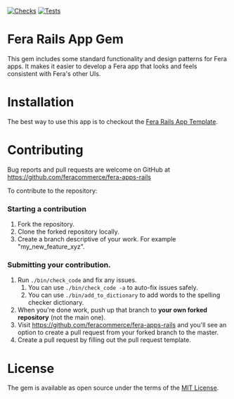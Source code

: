 [![Checks](https://github.com/feracommerce/fera-apps-rails/actions/workflows/checks.yml/badge.svg)](https://github.com/feracommerce/fera-api-ruby/actions/workflows/checks.yml)
[![Tests](https://github.com/feracommerce/fera-apps-rails/actions/workflows/tests.yml/badge.svg)](https://github.com/feracommerce/fera-api-ruby/actions/workflows/tests.yml)

# Fera Rails App Gem

This gem includes some standard functionality and design patterns for Fera apps. It makes it easier to develop
a Fera app that looks and feels consistent with Fera's other UIs.

# Installation
The best way to use this app is to checkout the [Fera Rails App Template](https://github.com/feracommerce/fera-apps-rails-template).

# Contributing
Bug reports and pull requests are welcome on GitHub at https://github.com/feracommerce/fera-apps-rails

To contribute to the repository:

### Starting a contribution
1. Fork the repository.
2. Clone the forked repository locally.
3. Create a branch descriptive of your work. For example "my_new_feature_xyz".

### Submitting your contribution.
1. Run `./bin/check_code` and fix any issues.
   1. You can use `./bin/check_code -a` to auto-fix issues safely.
   2. You can use `./bin/add_to_dictionary` to add words to the spelling checker dictionary.
1. When you're done work, push up that branch to **your own forked repository** (not the main one).
1. Visit https://github.com/feracommerce/fera-apps-rails and you'll see an option to create a pull request from your forked branch to the master. 
1. Create a pull request by filling out the pull request template.


# License
The gem is available as open source under the terms of the [MIT License](https://opensource.org/licenses/MIT).
